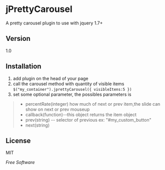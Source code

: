 jPrettyCarousel
=========

A pretty carousel plugin to use with jquery 1.7+ 

Version
-

1.0

Installation
--------------

1. add plugin on the head of your page
2. call the carousel method with quantity of visible items 
`$("my_container").jprettyCarousel({ visibleItens:5 })`
3. set some optional parameter, the possibles parameters is 
>- percentRate(integer) how much of next or prev item,the  slide can show on next or prev mouseup
>- callback(function)--this object returns the item object
>- prev(string) -- selector of previous ex: "#my_custom_button"
>- next(string)


License
-

MIT

*Free Software*